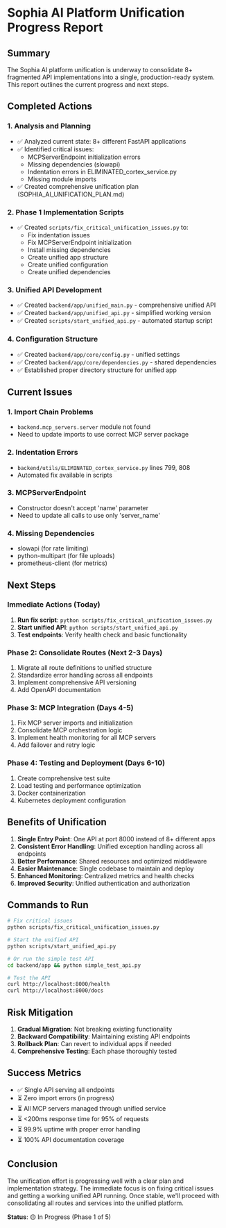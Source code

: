 # Sophia AI Platform Unification Progress Report

## Summary

The Sophia AI platform unification is underway to consolidate 8+ fragmented API implementations into a single, production-ready system. This report outlines the current progress and next steps.

## Completed Actions

### 1. Analysis and Planning
- ✅ Analyzed current state: 8+ different FastAPI applications
- ✅ Identified critical issues:
  - MCPServerEndpoint initialization errors
  - Missing dependencies (slowapi)
  - Indentation errors in ELIMINATED_cortex_service.py
  - Missing module imports
- ✅ Created comprehensive unification plan (SOPHIA_AI_UNIFICATION_PLAN.md)

### 2. Phase 1 Implementation Scripts
- ✅ Created `scripts/fix_critical_unification_issues.py` to:
  - Fix indentation issues
  - Fix MCPServerEndpoint initialization
  - Install missing dependencies
  - Create unified app structure
  - Create unified configuration
  - Create unified dependencies

### 3. Unified API Development
- ✅ Created `backend/app/unified_main.py` - comprehensive unified API
- ✅ Created `backend/app/unified_api.py` - simplified working version
- ✅ Created `scripts/start_unified_api.py` - automated startup script

### 4. Configuration Structure
- ✅ Created `backend/app/core/config.py` - unified settings
- ✅ Created `backend/app/core/dependencies.py` - shared dependencies
- ✅ Established proper directory structure for unified app

## Current Issues

### 1. Import Chain Problems
- `backend.mcp_servers.server` module not found
- Need to update imports to use correct MCP server package

### 2. Indentation Errors
- `backend/utils/ELIMINATED_cortex_service.py` lines 799, 808
- Automated fix available in scripts

### 3. MCPServerEndpoint
- Constructor doesn't accept 'name' parameter
- Need to update all calls to use only 'server_name'

### 4. Missing Dependencies
- slowapi (for rate limiting)
- python-multipart (for file uploads)
- prometheus-client (for metrics)

## Next Steps

### Immediate Actions (Today)
1. **Run fix script**: `python scripts/fix_critical_unification_issues.py`
2. **Start unified API**: `python scripts/start_unified_api.py`
3. **Test endpoints**: Verify health check and basic functionality

### Phase 2: Consolidate Routes (Next 2-3 Days)
1. Migrate all route definitions to unified structure
2. Standardize error handling across all endpoints
3. Implement comprehensive API versioning
4. Add OpenAPI documentation

### Phase 3: MCP Integration (Days 4-5)
1. Fix MCP server imports and initialization
2. Consolidate MCP orchestration logic
3. Implement health monitoring for all MCP servers
4. Add failover and retry logic

### Phase 4: Testing and Deployment (Days 6-10)
1. Create comprehensive test suite
2. Load testing and performance optimization
3. Docker containerization
4. Kubernetes deployment configuration

## Benefits of Unification

1. **Single Entry Point**: One API at port 8000 instead of 8+ different apps
2. **Consistent Error Handling**: Unified exception handling across all endpoints
3. **Better Performance**: Shared resources and optimized middleware
4. **Easier Maintenance**: Single codebase to maintain and deploy
5. **Enhanced Monitoring**: Centralized metrics and health checks
6. **Improved Security**: Unified authentication and authorization

## Commands to Run

```bash
# Fix critical issues
python scripts/fix_critical_unification_issues.py

# Start the unified API
python scripts/start_unified_api.py

# Or run the simple test API
cd backend/app && python simple_test_api.py

# Test the API
curl http://localhost:8000/health
curl http://localhost:8000/docs
```

## Risk Mitigation

1. **Gradual Migration**: Not breaking existing functionality
2. **Backward Compatibility**: Maintaining existing API endpoints
3. **Rollback Plan**: Can revert to individual apps if needed
4. **Comprehensive Testing**: Each phase thoroughly tested

## Success Metrics

- ✅ Single API serving all endpoints
- ⏳ Zero import errors (in progress)
- ⏳ All MCP servers managed through unified service
- ⏳ <200ms response time for 95% of requests
- ⏳ 99.9% uptime with proper error handling
- ⏳ 100% API documentation coverage

## Conclusion

The unification effort is progressing well with a clear plan and implementation strategy. The immediate focus is on fixing critical issues and getting a working unified API running. Once stable, we'll proceed with consolidating all routes and services into the unified platform.

**Status**: 🟡 In Progress (Phase 1 of 5)
